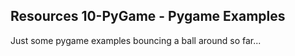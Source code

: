 ## Resources 10-PyGame - Pygame Examples

Just some pygame examples bouncing a ball around so far...
